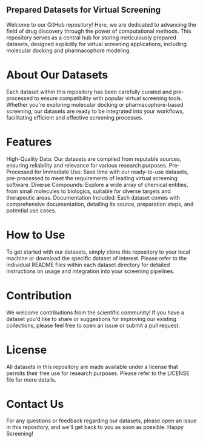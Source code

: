 ## Prepared Datasets for Virtual Screening
Welcome to our GitHub repository! Here, we are dedicated to advancing the field of drug discovery through the power of computational methods. This repository serves as a central hub for storing meticulously prepared datasets, designed explicitly for virtual screening applications, including molecular docking and pharmacophore modeling.

# About Our Datasets
Each dataset within this repository has been carefully curated and pre-processed to ensure compatibility with popular virtual screening tools. Whether you're exploring molecular docking or pharmacophore-based screening, our datasets are ready to be integrated into your workflows, facilitating efficient and effective screening processes.

# Features
High-Quality Data: Our datasets are compiled from reputable sources, ensuring reliability and relevance for various research purposes.
Pre-Processed for Immediate Use: Save time with our ready-to-use datasets, pre-processed to meet the requirements of leading virtual screening software.
Diverse Compounds: Explore a wide array of chemical entities, from small molecules to biologics, suitable for diverse targets and therapeutic areas.
Documentation Included: Each dataset comes with comprehensive documentation, detailing its source, preparation steps, and potential use cases.

# How to Use
To get started with our datasets, simply clone this repository to your local machine or download the specific dataset of interest. Please refer to the individual README files within each dataset directory for detailed instructions on usage and integration into your screening pipelines.

# Contribution
We welcome contributions from the scientific community! If you have a dataset you'd like to share or suggestions for improving our existing collections, please feel free to open an issue or submit a pull request.

# License
All datasets in this repository are made available under a license that permits their free use for research purposes. Please refer to the LICENSE file for more details.

# Contact Us
For any questions or feedback regarding our datasets, please open an issue in this repository, and we'll get back to you as soon as possible.
Happy Screening!
